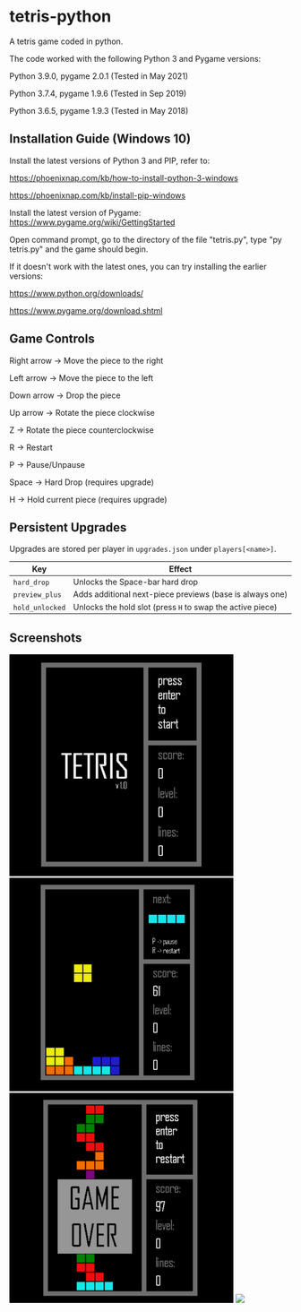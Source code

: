 # tetris-python
A tetris game coded in python.

The code worked with the following Python 3 and Pygame versions:

Python 3.9.0, pygame 2.0.1 (Tested in May 2021)

Python 3.7.4, pygame 1.9.6 (Tested in Sep 2019)

Python 3.6.5, pygame 1.9.3 (Tested in May 2018)

## Installation Guide (Windows 10)

Install the latest versions of Python 3 and PIP, refer to:

https://phoenixnap.com/kb/how-to-install-python-3-windows

https://phoenixnap.com/kb/install-pip-windows

Install the latest version of Pygame:
https://www.pygame.org/wiki/GettingStarted

Open command prompt, go to the directory of the file "tetris.py", type "py tetris.py" and the game should begin.

If it doesn't work with the latest ones, you can try installing the earlier versions:

https://www.python.org/downloads/

https://www.pygame.org/download.shtml

## Game Controls

Right arrow -> Move the piece to the right

Left arrow -> Move the piece to the left

Down arrow -> Drop the piece

Up arrow -> Rotate the piece clockwise

Z -> Rotate the piece counterclockwise

R -> Restart

P -> Pause/Unpause

Space -> Hard Drop (requires upgrade)

H -> Hold current piece (requires upgrade)

## Persistent Upgrades

Upgrades are stored per player in `upgrades.json` under `players[<name>]`.

| Key             | Effect                                                     |
|-----------------|------------------------------------------------------------|
| `hard_drop`     | Unlocks the Space-bar hard drop                            |
| `preview_plus`  | Adds additional next-piece previews (base is always one)   |
| `hold_unlocked` | Unlocks the hold slot (press `H` to swap the active piece) |

## Screenshots

<img src="Screenshots/tetris_initScreen.png" width="400">

<img src="Screenshots/tetris_gamePlay.png" width="400">

<img src="Screenshots/tetris_gameOver.png" width="400">

<img src="Screenshots/tetris_hold_preview.png" width="400">
